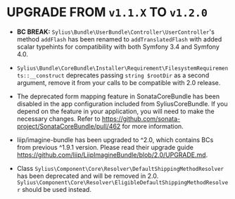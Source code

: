 # UPGRADE FROM `v1.1.X` TO `v1.2.0`

* __BC BREAK:__ `Sylius\Bundle\UserBundle\Controller\UserController`'s method `addFlash` has been renamed to
  `addTranslatedFlash` with added scalar typehints for compatibility with both Symfony 3.4 and Symfony 4.0.

* `Sylius\Bundle\CoreBundle\Installer\Requirement\FilesystemRequirements::__construct` deprecates passing
  `string $rootDir` as a second argument, remove it from your calls to be compatible with 2.0 release.

* The deprecated form mapping feature in SonataCoreBundle has been disabled in the app configuration included from SyliusCoreBundle.
  If you depend on the feature in your application, you will need to make the necessary changes. Refer to https://github.com/sonata-project/SonataCoreBundle/pull/462 for more information.
* liip/imagine-bundle has been upgraded to ^2.0, which contains BCs from previous ^1.9.1 version. Please read their upgrade guide https://github.com/liip/LiipImagineBundle/blob/2.0/UPGRADE.md.
* Class `Sylius\Component\Core\Resolver\DefaultShippingMethodResolver` has been deprecated and will be removed in 2.0. `Sylius\Component\Core\Resolver\EligibleDefaultShippingMethodResolver` should be used instead.
